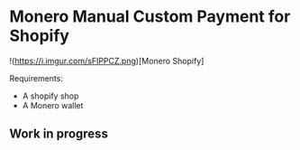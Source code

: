 # Monero Manual Custom Payment for Shopify

!(https://i.imgur.com/sFIPPCZ.png)[Monero Shopify]

Requirements:
- A shopify shop
- A Monero wallet 

## Work in progress 
